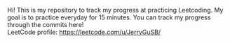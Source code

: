Hi! This is my repository to track my progress at practicing Leetcoding. My goal is to practice everyday for 15 minutes. You can track my progress through the commits here!   
LeetCode profile: https://leetcode.com/u/JerryGuSB/
 
